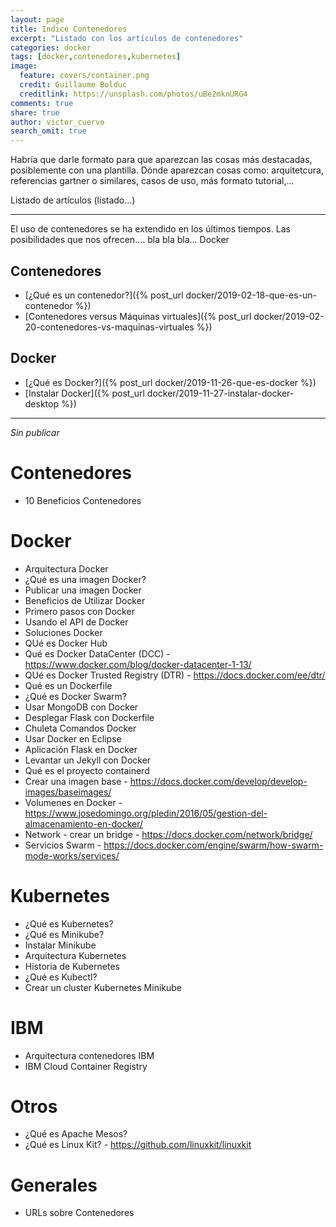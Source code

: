 ```yaml
---
layout: page
title: Indice Contenedores
excerpt: "Listado con los artículos de contenedores"
categories: docker
tags: [docker,contenedores,kubernetes]
image:
  feature: covers/container.png
  credit: Guillaume Bolduc
  creditlink: https://unsplash.com/photos/uBe2mknURG4
comments: true
share: true
author: victor_cuervo
search_omit: true
---
```

Habría que darle formato para que aparezcan las cosas más destacadas, posiblemente con una plantilla. Dónde aparezcan cosas como: arquitetcura, referencias gartner o similares, casos de uso, más formato tutorial,...

Listado de artículos (listado...)

---

El uso de contenedores se ha extendido en los últimos tiempos. Las posibilidades que nos ofrecen.... bla bla bla... Docker


## Contenedores

* [¿Qué es un contenedor?]({% post_url docker/2019-02-18-que-es-un-contenedor %})
* [Contenedores versus Máquinas virtuales]({% post_url docker/2019-02-20-contenedores-vs-maquinas-virtuales %})

## Docker
* [¿Qué es Docker?]({% post_url docker/2019-11-26-que-es-docker %})
* [Instalar Docker]({% post_url docker/2019-11-27-instalar-docker-desktop %})


---
*Sin publicar*

# Contenedores
* 10 Beneficios Contenedores

# Docker
* Arquitectura Docker
* ¿Qué es una imagen Docker?
* Publicar una imagen Docker
* Beneficios de Utilizar Docker
* Primero pasos con Docker
* Usando el API de Docker
* Soluciones Docker
* QUé es Docker Hub
* Qué es Docker DataCenter (DCC) -https://www.docker.com/blog/docker-datacenter-1-13/
* QUé es Docker Trusted Registry (DTR) - https://docs.docker.com/ee/dtr/
* Qué es un Dockerfile
* ¿Qué es Docker Swarm?
* Usar MongoDB con Docker
* Desplegar Flask con Dockerfile
* Chuleta Comandos Docker
* Usar Docker en Eclipse
* Aplicación Flask en Docker
* Levantar un Jekyll con Docker
* Qué es el proyecto containerd
* Crear una imagen base - https://docs.docker.com/develop/develop-images/baseimages/
* Volumenes en Docker - https://www.josedomingo.org/pledin/2016/05/gestion-del-almacenamiento-en-docker/
* Network - crear un bridge - https://docs.docker.com/network/bridge/
* Servicios Swarm - https://docs.docker.com/engine/swarm/how-swarm-mode-works/services/


# Kubernetes
* ¿Qué es Kubernetes?
* ¿Qué es Minikube?
* Instalar Minikube
* Arquitectura Kubernetes
* Historia de Kubernetes
* ¿Qué es Kubectl?
* Crear un cluster Kubernetes Minikube

# IBM
* Arquitectura contenedores IBM
* IBM Cloud Container Registry

# Otros
* ¿Qué es Apache Mesos?
* ¿Qué es Linux Kit? - https://github.com/linuxkit/linuxkit

# Generales
* URLs sobre Contenedores
